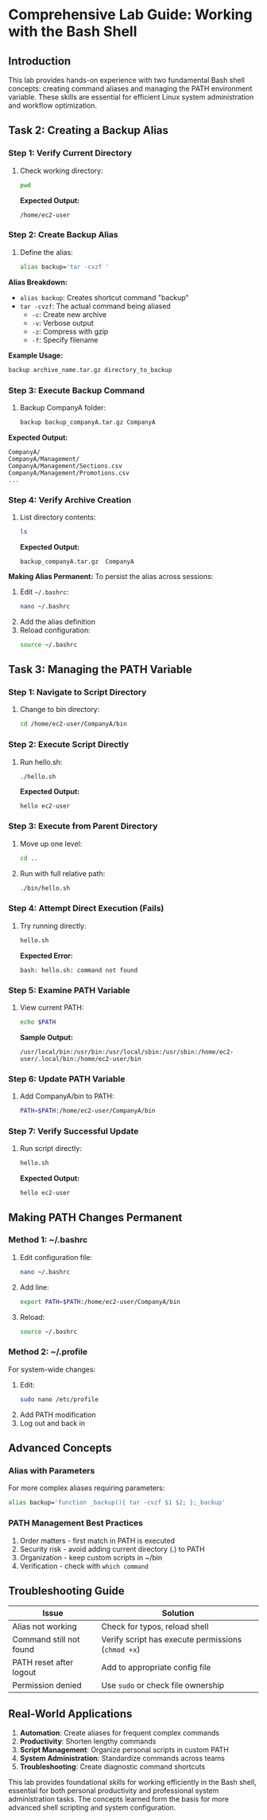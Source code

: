 # Comprehensive Lab Guide: Working with the Bash Shell

## Introduction
This lab provides hands-on experience with two fundamental Bash shell concepts: creating command aliases and managing the PATH environment variable. These skills are essential for efficient Linux system administration and workflow optimization.

## Task 2: Creating a Backup Alias

### Step 1: Verify Current Directory
1. Check working directory:
   ```bash
   pwd
   ```
   **Expected Output:**
   ```
   /home/ec2-user
   ```

### Step 2: Create Backup Alias
1. Define the alias:
   ```bash
   alias backup='tar -cvzf '
   ```

**Alias Breakdown:**
- `alias backup`: Creates shortcut command "backup"
- `tar -cvzf`: The actual command being aliased
  - `-c`: Create new archive
  - `-v`: Verbose output
  - `-z`: Compress with gzip
  - `-f`: Specify filename

**Example Usage:**
```bash
backup archive_name.tar.gz directory_to_backup
```

### Step 3: Execute Backup Command
1. Backup CompanyA folder:
   ```bash
   backup backup_companyA.tar.gz CompanyA
   ```

**Expected Output:**
```
CompanyA/
CompanyA/Management/
CompanyA/Management/Sections.csv
CompanyA/Management/Promotions.csv
...
```

### Step 4: Verify Archive Creation
1. List directory contents:
   ```bash
   ls
   ```
   **Expected Output:**
   ```
   backup_companyA.tar.gz  CompanyA
   ```

**Making Alias Permanent:**
To persist the alias across sessions:
1. Edit `~/.bashrc`:
   ```bash
   nano ~/.bashrc
   ```
2. Add the alias definition
3. Reload configuration:
   ```bash
   source ~/.bashrc
   ```

## Task 3: Managing the PATH Variable

### Step 1: Navigate to Script Directory
1. Change to bin directory:
   ```bash
   cd /home/ec2-user/CompanyA/bin
   ```

### Step 2: Execute Script Directly
1. Run hello.sh:
   ```bash
   ./hello.sh
   ```
   **Expected Output:**
   ```
   hello ec2-user
   ```

### Step 3: Execute from Parent Directory
1. Move up one level:
   ```bash
   cd ..
   ```
2. Run with full relative path:
   ```bash
   ./bin/hello.sh
   ```

### Step 4: Attempt Direct Execution (Fails)
1. Try running directly:
   ```bash
   hello.sh
   ```
   **Expected Error:**
   ```
   bash: hello.sh: command not found
   ```

### Step 5: Examine PATH Variable
1. View current PATH:
   ```bash
   echo $PATH
   ```
   **Sample Output:**
   ```
   /usr/local/bin:/usr/bin:/usr/local/sbin:/usr/sbin:/home/ec2-user/.local/bin:/home/ec2-user/bin
   ```

### Step 6: Update PATH Variable
1. Add CompanyA/bin to PATH:
   ```bash
   PATH=$PATH:/home/ec2-user/CompanyA/bin
   ```

### Step 7: Verify Successful Update
1. Run script directly:
   ```bash
   hello.sh
   ```
   **Expected Output:**
   ```
   hello ec2-user
   ```

## Making PATH Changes Permanent

### Method 1: ~/.bashrc
1. Edit configuration file:
   ```bash
   nano ~/.bashrc
   ```
2. Add line:
   ```bash
   export PATH=$PATH:/home/ec2-user/CompanyA/bin
   ```
3. Reload:
   ```bash
   source ~/.bashrc
   ```

### Method 2: ~/.profile
For system-wide changes:
1. Edit:
   ```bash
   sudo nano /etc/profile
   ```
2. Add PATH modification
3. Log out and back in

## Advanced Concepts

### Alias with Parameters
For more complex aliases requiring parameters:
```bash
alias backup='function _backup(){ tar -cvzf $1 $2; };_backup'
```

### PATH Management Best Practices
1. Order matters - first match in PATH is executed
2. Security risk - avoid adding current directory (.) to PATH
3. Organization - keep custom scripts in ~/bin
4. Verification - check with `which command`

## Troubleshooting Guide

| Issue | Solution |
|-------|----------|
| Alias not working | Check for typos, reload shell |
| Command still not found | Verify script has execute permissions (`chmod +x`) |
| PATH reset after logout | Add to appropriate config file |
| Permission denied | Use `sudo` or check file ownership |

## Real-World Applications

1. **Automation**: Create aliases for frequent complex commands
2. **Productivity**: Shorten lengthy commands
3. **Script Management**: Organize personal scripts in custom PATH
4. **System Administration**: Standardize commands across teams
5. **Troubleshooting**: Create diagnostic command shortcuts

This lab provides foundational skills for working efficiently in the Bash shell, essential for both personal productivity and professional system administration tasks. The concepts learned form the basis for more advanced shell scripting and system configuration.